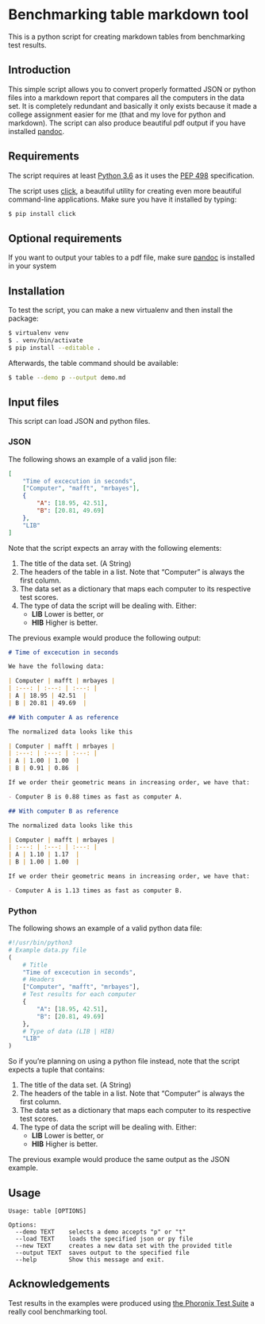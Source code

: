 # Benchmarking table markdown tool

This is a python script for creating markdown tables from benchmarking
test results.

## Introduction

This simple script allows you to convert properly formatted JSON or
python files into a markdown report that compares all the computers in
the data set. It is completely redundant and basically it only exists
because it made a college assignment easier for me (that and my love for
python and markdown). The script can also produce beautiful pdf output
if you have installed [pandoc](https://pandoc.org/).

## Requirements

The script requires at least
[Python 3.6](https://www.python.org/downloads/release/python-364/) as it
uses the [PEP 498](https://www.python.org/dev/peps/pep-0498/)
specification.

The script uses [click](http://click.pocoo.org), a beautiful utility for
creating even more beautiful command-line applications. Make sure you
have it installed by typing:

``` bash
$ pip install click
```

## Optional requirements

If you want to output your tables to a pdf file, make sure
[pandoc](https://pandoc.org/) is installed in your system

## Installation

To test the script, you can make a new virtualenv and then install the
package:

``` bash
$ virtualenv venv
$ . venv/bin/activate
$ pip install --editable .
```

Afterwards, the table command should be available:

``` bash
$ table --demo p --output demo.md
```

## Input files

This script can load JSON and python files.

### JSON

The following shows an example of a valid json file:

``` json
[
    "Time of excecution in seconds",
    ["Computer", "mafft", "mrbayes"],
    {
        "A": [18.95, 42.51],
        "B": [20.81, 49.69]
    },
    "LIB"
]
```

Note that the script expects an array with the following elements:

1.  The title of the data set. (A String)
2.  The headers of the table in a list. Note that “Computer” is always
    the first column.
3.  The data set as a dictionary that maps each computer to its
    respective test scores.
4.  The type of data the script will be dealing with. Either:
      - **LIB** Lower is better, or
      - **HIB** Higher is better.

The previous example would produce the following output:

``` markdown
# Time of excecution in seconds

We have the following data:

| Computer | mafft | mrbayes |
| :---: | :---: | :---: |
| A | 18.95 | 42.51  |
| B | 20.81 | 49.69  |

## With computer A as reference

The normalized data looks like this

| Computer | mafft | mrbayes |
| :---: | :---: | :---: |
| A | 1.00 | 1.00  |
| B | 0.91 | 0.86  |

If we order their geometric means in increasing order, we have that:

- Computer B is 0.88 times as fast as computer A.

## With computer B as reference

The normalized data looks like this

| Computer | mafft | mrbayes |
| :---: | :---: | :---: |
| A | 1.10 | 1.17  |
| B | 1.00 | 1.00  |

If we order their geometric means in increasing order, we have that:

- Computer A is 1.13 times as fast as computer B.
```

### Python

The following shows an example of a valid python data file:

``` python
#!/usr/bin/python3
# Example data.py file
(
    # Title
    "Time of excecution in seconds",
    # Headers
    ["Computer", "mafft", "mrbayes"],
    # Test results for each computer
    {
        "A": [18.95, 42.51],
        "B": [20.81, 49.69]
    },
    # Type of data (LIB | HIB)
    "LIB"
)
```

So if you’re planning on using a python file instead, note that the
script expects a tuple that contains:

1.  The title of the data set. (A String)
2.  The headers of the table in a list. Note that “Computer” is always
    the first column.
3.  The data set as a dictionary that maps each computer to its
    respective test scores.
4.  The type of data the script will be dealing with. Either:
      - **LIB** Lower is better, or
      - **HIB** Higher is better.

The previous example would produce the same output as the JSON example.

## Usage

``` help
Usage: table [OPTIONS]

Options:
  --demo TEXT    selects a demo accepts "p" or "t"
  --load TEXT    loads the specified json or py file
  --new TEXT     creates a new data set with the provided title
  --output TEXT  saves output to the specified file
  --help         Show this message and exit.
```

## Acknowledgements

Test results in the examples were produced using [the Phoronix Test
Suite](http://www.phoronix-test-suite.com/) a really cool benchmarking
tool.
